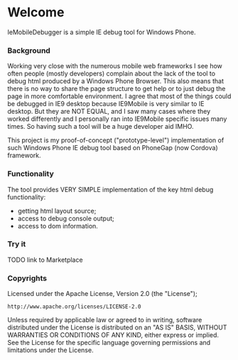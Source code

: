 # Welcome #

IeMobileDebugger is a simple IE debug tool for Windows Phone.

### Background ###

Working very close with the numerous mobile web frameworks I see how often people (mostly developers) complain about the lack of the tool to debug html produced by a Windows Phone Browser. This also means that there is no way to share the page structure to get help or to just debug the page in more comfortable environment.
I agree that most of the things could be debugged in IE9 desktop because IE9Mobile is very similar to IE desktop. But they are NOT EQUAL, and I saw many cases where they worked differently and I personally ran into IE9Mobile specific issues many times. So having such a tool will be a huge developer aid IMHO.


This project is my proof-of-concept ("prototype-level") implementation of such Windows Phone IE debug tool based on PhoneGap (now Cordova) framework. 

### Functionality ###

 The tool provides VERY SIMPLE implementation of the key html debug functionality: 
 * getting html layout source;
 * access to debug console output; 
 * access to dom information. 
 
### Try it ###
TODO link to Marketplace

### Copyrights ###

Licensed under the Apache License, Version 2.0 (the "License");

	http://www.apache.org/licenses/LICENSE-2.0
  
Unless required by applicable law or agreed to in writing, software
distributed under the License is distributed on an "AS IS" BASIS,
WITHOUT WARRANTIES OR CONDITIONS OF ANY KIND, either express or implied.
See the License for the specific language governing permissions and
limitations under the License.